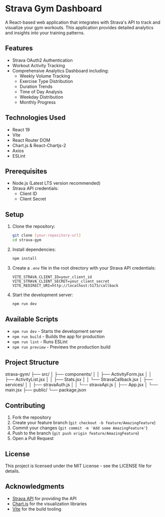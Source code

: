 # Strava Gym Dashboard

A React-based web application that integrates with Strava's API to track and visualize your gym workouts. This application provides detailed analytics and insights into your training patterns.

## Features

- Strava OAuth2 Authentication
- Workout Activity Tracking
- Comprehensive Analytics Dashboard including:
  - Weekly Volume Tracking
  - Exercise Type Distribution
  - Duration Trends
  - Time of Day Analysis
  - Weekday Distribution
  - Monthly Progress

## Technologies Used

- React 19
- Vite
- React Router DOM
- Chart.js & React-Chartjs-2
- Axios
- ESLint

## Prerequisites

- Node.js (Latest LTS version recommended)
- Strava API credentials:
  - Client ID
  - Client Secret

## Setup

1. Clone the repository:
    ```bash
    git clone [your-repository-url]
    cd strava-gym
    ```

2. Install dependencies:
    ```bash
    npm install
    ```

3. Create a `.env` file in the root directory with your Strava API credentials:
    ```env
    VITE_STRAVA_CLIENT_ID=your_client_id
    VITE_STRAVA_CLIENT_SECRET=your_client_secret
    VITE_REDIRECT_URI=http://localhost:5173/callback
    ```

4. Start the development server:
    ```bash
    npm run dev
    ```

## Available Scripts

- `npm run dev` - Starts the development server
- `npm run build` - Builds the app for production
- `npm run lint` - Runs ESLint
- `npm run preview` - Previews the production build

## Project Structure

strava-gym/
├── src/
│   ├── components/
│   │   ├── ActivityForm.jsx
│   │   ├── ActivityList.jsx
│   │   ├── Stats.jsx
│   │   └── StravaCallback.jsx
│   ├── services/
│   │   ├── stravaAuth.js
│   │   └── stravaApi.js
│   ├── App.jsx
│   └── main.jsx
├── public/
└── package.json

## Contributing

1. Fork the repository
2. Create your feature branch (`git checkout -b feature/AmazingFeature`)
3. Commit your changes (`git commit -m 'Add some AmazingFeature'`)
4. Push to the branch (`git push origin feature/AmazingFeature`)
5. Open a Pull Request

## License

This project is licensed under the MIT License - see the LICENSE file for details.

## Acknowledgments

- [Strava API](https://developers.strava.com/) for providing the API
- [Chart.js](https://www.chartjs.org/) for the visualization libraries
- [Vite](https://vitejs.dev/) for the build tooling

